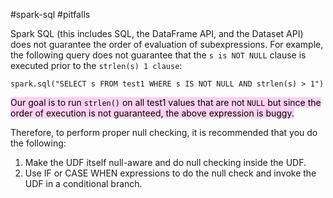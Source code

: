 #spark-sql #pitfalls 

Spark SQL (this includes SQL, the DataFrame API, and the Dataset API) does not
guarantee the order of evaluation of subexpressions. For example, the following query does not guarantee that the `s is NOT NULL` clause is executed prior to the `strlen(s) 1 clause`:
```
spark.sql("SELECT s FROM test1 WHERE s IS NOT NULL AND strlen(s) > 1")
```
<mark style="background: #FFB8EBA6;">Our goal is to run `strlen()` on all test1 values that are not `NULL` but since the order of execution is not guaranteed, the above expression is buggy.</mark>

Therefore, to perform proper null checking, it is recommended that you do the
following:
1. Make the UDF itself null-aware and do null checking inside the UDF.
2. Use IF or CASE WHEN expressions to do the null check and invoke the UDF in a
conditional branch.